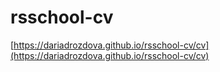 # rsschool-cv
[https://dariadrozdova.github.io/rsschool-cv/cv](https://dariadrozdova.github.io/rsschool-cv/cv)